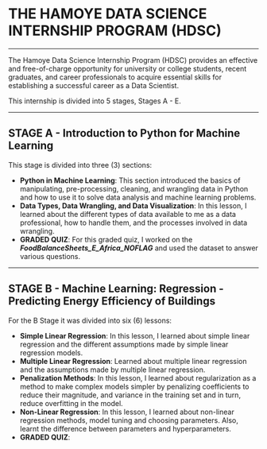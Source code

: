# **THE HAMOYE DATA SCIENCE INTERNSHIP PROGRAM (HDSC)**

---

The Hamoye Data Science Internship Program (HDSC) provides an effective and free-of-charge opportunity for university or college students, recent graduates, and career professionals to acquire essential skills for establishing a successful career as a Data Scientist.

This internship is divided into 5 stages, Stages A - E.

---

## **STAGE A - Introduction to Python for Machine Learning** 

This stage is divided into three (3) sections:

* **Python in Machine Learning**: This section introduced the basics of manipulating, pre-processing, cleaning, and wrangling data in Python and how to use it to solve data analysis and machine learning problems.
* **Data Types, Data Wrangling, and Data Visualization**: In this lesson, I learned about the different types of data available to me as a data professional, how to handle them, and the processes involved in data wrangling. 
* **GRADED QUIZ**: For this graded quiz, I worked on the ***FoodBalanceSheets_E_Africa_NOFLAG*** and used the dataset to answer various questions.

---

## **STAGE B - Machine Learning: Regression - Predicting Energy Efficiency of Buildings**

For the B Stage it was divided into six (6) lessons:

* **Simple Linear Regression**: In this lesson, I learned about simple linear regression and the different assumptions made by simple linear regression models.
* **Multiple Linear Regression**: Learned about multiple linear regression and the assumptions made by multiple linear regression.
* **Penalization Methods**: In this lesson, I learned about regularization as a method to make complex models simpler by penalizing coefficients to reduce their magnitude, and variance in the training set and in turn, reduce overfitting in the model.
* **Non-Linear Regression**: In this lesson, I learned about non-linear regression methods, model tuning and choosing parameters. Also, learnt the difference between parameters and hyperparameters.
* **GRADED QUIZ**: